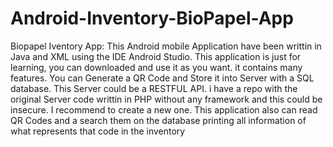 # Android-Inventory-BioPapel-App

Biopapel Iventory App: This Android mobile Application have been writtin in Java and XML using the IDE Android Studio.
This application is just for learning, you can downloaded and use it as you want. it contains many features. You can Generate
a QR Code and Store it into Server with a SQL database. This Server could be a RESTFUL API. i have a repo with the original Server code writtin in PHP without any framework and this could be insecure. I recommend to create a new one.
This application also can read QR Codes and a search  them on the database  printing all information of what represents that code in the inventory
